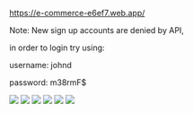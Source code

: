 
https://e-commerce-e6ef7.web.app/


Note: New sign up accounts are denied by API, 

in order to login try using:

 username: johnd

 password: m38rmF$


<img class="image-readme" src="https://i.imgur.com/pJoCO7u.jpg">

<img class="image-readme" src="https://imgur.com/7xpVArz.jpg">

<img class="image-readme" src="https://i.imgur.com/2IxBUE9.jpg">

<img class="image-readme" src="https://i.imgur.com/chOSEcc.jpg">

<img class="image-readme" src="https://imgur.com/bdOoX22.jpg">

<img class="image-readme" src="https://i.imgur.com/2xTDKDr.jpg">



